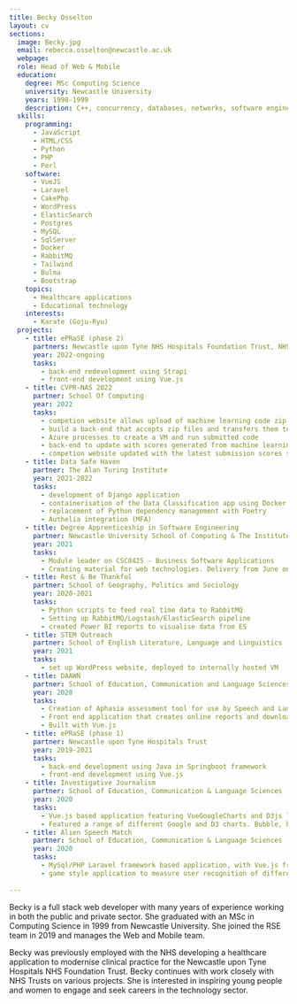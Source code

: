 ```yaml
---
title: Becky Osselton
layout: cv
sections:
  image: Becky.jpg
  email: rebecca.osselton@newcastle.ac.uk
  webpage: 
  role: Head of Web & Mobile
  education:
    degree: MSc Computing Science
    university: Newcastle University
    years: 1998-1999
    description: C++, concurrency, databases, networks, software engineering
  skills:
    programming:
      - JavaScript
      - HTML/CSS
      - Python
      - PHP
      - Perl
    software:
      - VueJS
      - Laravel
      - CakePhp
      - WordPress
      - ElasticSearch
      - Postgres
      - MySQL
      - SqlServer
      - Docker
      - RabbitMQ 
      - Tailwind
      - Bulma
      - Bootstrap
    topics:
      - Healthcare applications
      - Educational technology
    interests:
      - Karate (Goju-Ryu)
  projects:
    - title: ePRaSE (phase 2)
      partners: Newcastle upon Tyne NHS Hospitals Foundation Trust, NHS England
      year: 2022-ongoing
      tasks:
        - back-end redevelopment using Strapi
        - front-end development using Vue.js  
    - title: CVPR-NAS 2022 
      partner: School Of Computing
      year: 2022
      tasks: 
        - competion website allows upload of machine learning code zip bundle
        - build a back-end that accepts zip files and transfers them to Azure
        - Azure processes to create a VM and run submitted code
        - back-end to update with scores generated from machine learning code run
        - competion website updated with the latest submission scores shown on a leaderboard
    - title: Data Safe Haven
      partner: The Alan Turing Institute
      year: 2021-2022
      tasks: 
        - development of Django application
        - containerisation of the Data Classification app using Docker
        - replacement of Python dependency management with Poetry
        - Authelia integration (MFA)   
    - title: Degree Apprenticeship in Software Engineering
      partner: Newcastle University School of Computing & The Institute of Coding
      year: 2021
      tasks:
        - Module leader on CSC8425 - Business Software Applications
        - Creating material for web technologies. Delivery from June onwards.
    - title: Rest & Be Thankful
      partner: School of Geography, Politics and Sociology
      year: 2020-2021
      tasks:
        - Python scripts to feed real time data to RabbitMQ
        - Setting up RabbitMQ/Logstash/ElasticSearch pipeline
        - created Power BI reports to visualise data from ES
    - title: STEM Outreach
      partner: School of English Literature, Language and Linguistics
      year: 2021
      tasks:
        - set up WordPress website, deployed to internally hosted VM
    - title: DAAWN
      partner: School of Education, Communication and Language Sciences
      year: 2020
      tasks:
        - Creation of Aphasia assessment tool for use by Speech and Language Therapists
        - Front end application that creates online reports and downloadable PDFs
        - Built with Vue.js
    - title: ePRaSE (phase 1)
      partner: Newcastle upon Tyne Hospitals Trust
      year: 2019-2021
      tasks:
        - back-end development using Java in Springboot framework
        - front-end development using Vue.js  
    - title: Investigative Journalism
      partner: School of Education, Communication & Language Sciences
      year: 2020
      tasks:
        - Vue.js based application featuring VueGoogleCharts and D3js libraries
        - Featured a range of different Google and D3 charts. Bubble, bar, line, link-node
    - title: Alien Speech Match
      partner: School of Education, Communication & Language Sciences
      year: 2020
      tasks:
        - MySql/PHP Laravel framework based application, with Vue.js front end 
        - game style application to measure user recognition of different languages
      
---
```

Becky is a full stack web developer with many years of experience working in both the public and private sector. She graduated with an MSc in Computing Science in 1999 from Newcastle University. She joined the RSE team in 2019 and manages the Web and Mobile team.

Becky was previously employed with the NHS developing a healthcare application to modernise clinical practice for the Newcastle upon Tyne Hospitals NHS Foundation Trust.
Becky continues with work closely with NHS Trusts on various projects. She is interested in inspiring young people and women to engage and seek careers in the technology sector.


